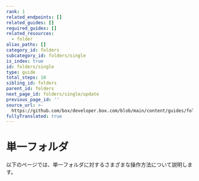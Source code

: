 ```yaml
---
rank: 1
related_endpoints: []
related_guides: []
required_guides: []
related_resources:
  - folder
alias_paths: []
category_id: folders
subcategory_id: folders/single
is_index: true
id: folders/single
type: guide
total_steps: 10
sibling_id: folders
parent_id: folders
next_page_id: folders/single/update
previous_page_id: ''
source_url: >-
  https://github.com/box/developer.box.com/blob/main/content/guides/folders/single/index.md
fullyTranslated: true
---
```

# 単一フォルダ

以下のページでは、単一フォルダに対するさまざまな操作方法について説明します。